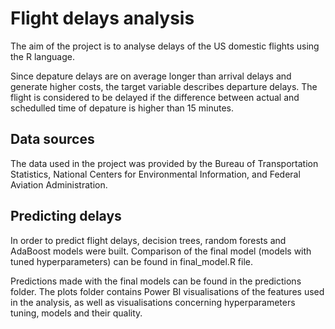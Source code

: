 # Flight delays analysis
The aim of the project is to analyse delays of the US domestic flights using the R language. 

Since depature delays are on average longer than arrival delays and generate higher costs, the target variable describes departure delays. The flight is considered to be delayed if the difference between actual and schedulled time of depature is higher than 15 minutes.

## Data sources
The data used in the project was provided by the Bureau of Transportation Statistics, National Centers for Environmental Information, and Federal Aviation Administration. <br>

## Predicting delays
In order to predict flight delays, decision trees, random forests and AdaBoost models were built. Comparison of the final model (models with tuned hyperparameters) can be found in final_model.R file.

Predictions made with the final models can be found in the predictions folder. The plots folder contains Power BI visualisations of the features used in the analysis, as well as visualisations concerning hyperparameters tuning, models and their quality.
